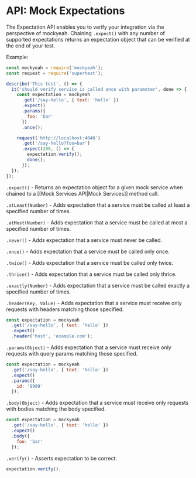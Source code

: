 # API: Mock Expectations

The Expectation API enables you to verify your integration via the perspective of mockyeah. Chaining `.expect()` with any number of supported expectations returns an expectation object that can be verified at the end of your test.

Example:

```js
const mockyeah = require('mockyeah');
const request = require('supertest');

describe('This test', () => {
  it('should verify service is called once with parameter', done => {
    const expectation = mockyeah
      .get('/say-hello', { text: 'hello' })
      .expect()
      .params({
        foo: 'bar'
      })
      .once();

    request('http://localhost:4040')
      .get('/say-hello?foo=bar')
      .expect(200, () => {
        expectation.verify();
        done();
      });
  });
});
```

`.expect()` - Returns an expectation object for a given mock service when chained to a [[Mock Services API|Mock Services]] method call.

`.atLeast(Number)` - Adds expectation that a service must be called at least a specified number of times.

`.atMost(Number)` - Adds expectation that a service must be called at most a specified number of times.

`.never()` - Adds expectation that a service must never be called.

`.once()` - Adds expectation that a service must be called only once.

`.twice()` - Adds expectation that a service must be called only twice.

`.thrice()` - Adds expectation that a service must be called only thrice.

`.exactly(Number)` - Adds expectation that a service must be called exactly a specified number of times.

`.header(Key, Value)` - Adds expectation that a service must receive only requests with headers matching those specified.

```js
const expectation = mockyeah
  .get('/say-hello', { text: 'hello' })
  .expect()
  .header('host', 'example.com');
```

`.params(Object)` - Adds expectation that a service must receive only requests with query params matching those specified.

```js
const expectation = mockyeah
  .get('/say-hello', { text: 'hello' })
  .expect()
  .params({
    id: '9999'
  });
```

`.body(Object)` - Adds expectation that a service must receive only requests with bodies matching the body specified.

```js
const expectation = mockyeah
  .get('/say-hello', { text: 'hello' })
  .expect()
  .body({
    foo: 'bar'
  });
```

`.verify()` - Asserts expectation to be correct.

```js
expectation.verify();
```
